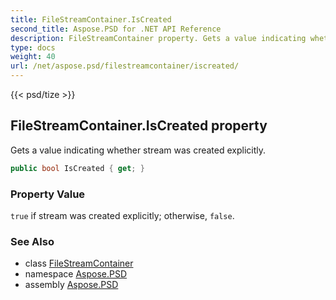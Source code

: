 ```yaml
---
title: FileStreamContainer.IsCreated
second_title: Aspose.PSD for .NET API Reference
description: FileStreamContainer property. Gets a value indicating whether stream was created explicitly
type: docs
weight: 40
url: /net/aspose.psd/filestreamcontainer/iscreated/
---
```

{{< psd/tize >}}
## FileStreamContainer.IsCreated property

Gets a value indicating whether stream was created explicitly.

```csharp
public bool IsCreated { get; }
```

### Property Value

`true` if stream was created explicitly; otherwise, `false`.

### See Also

* class [FileStreamContainer](../)
* namespace [Aspose.PSD](../../../aspose.psd/)
* assembly [Aspose.PSD](../../../)


